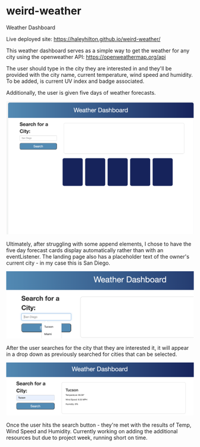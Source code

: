 # weird-weather
Weather Dashboard

Live deployed site: https://haleyhilton.github.io/weird-weather/

This weather dashboard serves as a simple way to get the weather for any city using the openweather API: https://openweathermap.org/api

The user should type in the city they are interested in and they'll be provided with the city name, current temperature, wind speed and humidity. To be added, is current UV index and badge associated.

Additionally, the user is given five days of weather forecasts.

![Landing Page View](assets/images/landingpage.png)

Ultimately, after struggling with some append elements, I chose to have the five day forecast cards display automatically rather than with an eventListener. The landing page also has a placeholder text of the owner's current city - in my case this is San Diego.

![Storage](assets/images/storage.png)

After the user searches for the city that they are interested it, it will appear in a drop down as previously searched for cities that can be selected.

![Weather Call](assets/images/currentweather.png)

Once the user hits the search button - they're met with the results of Temp, Wind Speed and Humidity. Currently working on adding the additional resources but due to project week, running short on time.
